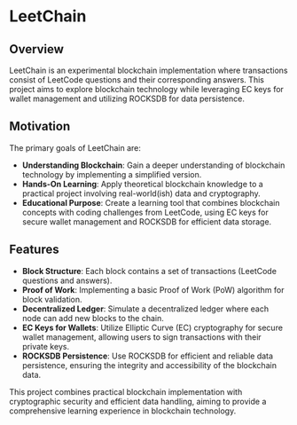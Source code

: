 # LeetChain

## Overview

LeetChain is an experimental blockchain implementation where transactions consist of LeetCode questions and their corresponding answers.
This project aims to explore blockchain technology while leveraging EC keys for wallet management and utilizing ROCKSDB for data persistence.

## Motivation

The primary goals of LeetChain are:

- **Understanding Blockchain**: Gain a deeper understanding of blockchain technology by implementing a simplified version.
- **Hands-On Learning**: Apply theoretical blockchain knowledge to a practical project involving real-world(ish) data and cryptography.
- **Educational Purpose**: Create a learning tool that combines blockchain concepts with coding challenges from LeetCode, using EC keys for secure wallet management and ROCKSDB for efficient data storage.

## Features

- **Block Structure**: Each block contains a set of transactions (LeetCode questions and answers).
- **Proof of Work**: Implementing a basic Proof of Work (PoW) algorithm for block validation.
- **Decentralized Ledger**: Simulate a decentralized ledger where each node can add new blocks to the chain.
- **EC Keys for Wallets**: Utilize Elliptic Curve (EC) cryptography for secure wallet management, allowing users to sign transactions with their private keys.
- **ROCKSDB Persistence**: Use ROCKSDB for efficient and reliable data persistence, ensuring the integrity and accessibility of the blockchain data.

This project combines practical blockchain implementation with cryptographic security and efficient data handling, aiming to provide a comprehensive learning experience in blockchain technology.